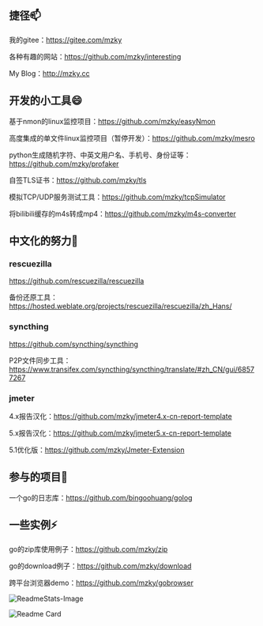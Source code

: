 ## 捷径📫

我的gitee：https://gitee.com/mzky

各种有趣的网站：https://github.com/mzky/interesting

My Blog：http://mzky.cc

## 开发的小工具😄

基于nmon的linux监控项目：https://github.com/mzky/easyNmon

高度集成的单文件linux监控项目（暂停开发）：https://github.com/mzky/mesro

python生成随机字符、中英文用户名、手机号、身份证等：https://github.com/mzky/profaker

自签TLS证书：https://github.com/mzky/tls

模拟TCP/UDP服务测试工具：https://github.com/mzky/tcpSimulator

将bilibili缓存的m4s转成mp4：https://github.com/mzky/m4s-converter

## 中文化的努力🌱

### rescuezilla
https://github.com/rescuezilla/rescuezilla

备份还原工具：https://hosted.weblate.org/projects/rescuezilla/rescuezilla/zh_Hans/


### syncthing
https://github.com/syncthing/syncthing

P2P文件同步工具：https://www.transifex.com/syncthing/syncthing/translate/#zh_CN/gui/68577267 


### jmeter

4.x报告汉化：https://github.com/mzky/jmeter4.x-cn-report-template

5.x报告汉化：https://github.com/mzky/jmeter5.x-cn-report-template

5.1优化版：https://github.com/mzky/Jmeter-Extension

## 参与的项目👯

一个go的日志库：https://github.com/bingoohuang/golog


## 一些实例⚡

go的zip库使用例子：https://github.com/mzky/zip

go的download例子：https://github.com/mzky/download

跨平台浏览器demo：https://github.com/mzky/gobrowser



![ReadmeStats-Image](https://github-readme-stats.vercel.app/api/top-langs/?username=mzky&layout=compact&theme=dark&hide=HTML,Batchfile,Less,CSS)

![Readme Card](https://github-readme-stats.vercel.app/api?username=mzky&show_icons=true&theme=dark)



